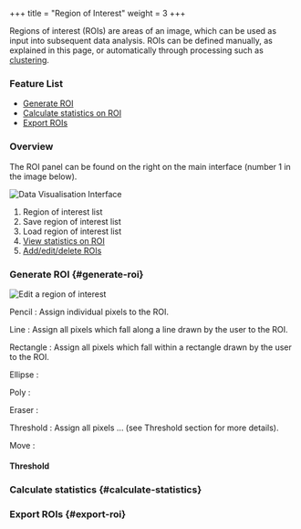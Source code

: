 +++
title = "Region of Interest"
weight = 3
+++

Regions of interest (ROIs) are areas of an image, which can be used as input into subsequent data analysis. ROIs can be defined manually, as explained in this page, or automatically through processing such as [clustering](/basic-usage/clustering).


### Feature List
* [Generate ROI](#generate-roi)
* [Calculate statistics on ROI](#calculate-statistics)
* [Export ROIs](#export-roi)

### Overview
The ROI panel can be found on the right on the main interface (number 1 in the image below).

![Data Visualisation Interface](https://i.imgur.com/GeRcrGG.png)

1. Region of interest list
2. Save region of interest list
3. Load region of interest list
4. [View statistics on ROI](#calculate-statistics)
5. [Add/edit/delete ROIs](#generate-roi)

### Generate ROI {#generate-roi}


![Edit a region of interest](/images/2019-02-18-ROIEditor.gif)



Pencil
: Assign individual pixels to the ROI.

Line
: Assign all pixels which fall along a line drawn by the user to the ROI.

Rectangle
: Assign all pixels which fall within a rectangle drawn by the user to the ROI.

Ellipse
: 

Poly
:

Eraser
:

Threshold
: Assign all pixels ... (see Threshold section for more details).

Move
: 


#### Threshold

### Calculate statistics {#calculate-statistics}

### Export ROIs {#export-roi}